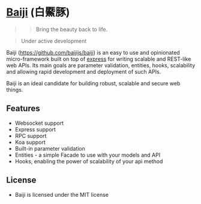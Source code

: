 [Baiji](https://en.wikipedia.org/wiki/Baiji) (白鱀豚)
=======

>> Bring the beauty back to life.

> Under active development

Baiji (https://github.com/baijijs/baiji) is an easy to use and opinionated micro-framework built on top of [express](https://github.com/strongloop/express) for writing scalable and REST-like web APIs. Its main goals are parameter validation, entities, hooks, scalability and allowing rapid development and deployment of such APIs.

Baiji is an ideal candidate for building robust, scalable and secure web things.

Features
--------
* Websocket support
* Express support
* RPC support
* Koa support
* Built-in parameter validation
* Entities - a simple Facade to use with your models and API
* Hooks, enabling the power of scalability of your api method

License
-------
* Baiji is licensed under the MIT license
